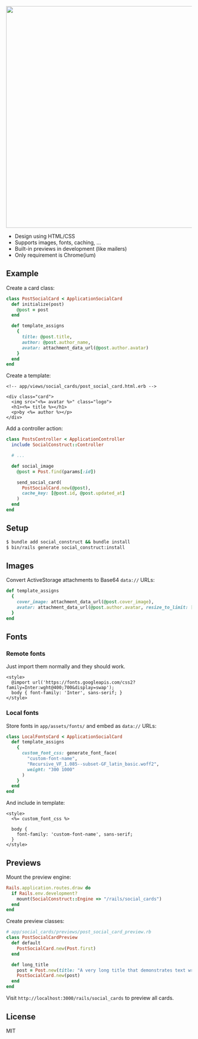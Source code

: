 <img src="https://s3.brnbw.com/Stack-C9apVxz8Pg.webp" width="600">

- Design using HTML/CSS
- Supports images, fonts, caching, ...
- Built-in previews in development (like mailers)
- Only requirement is Chrome(ium)

## Example

Create a card class:

```ruby
class PostSocialCard < ApplicationSocialCard
  def initialize(post)
    @post = post
  end

  def template_assigns
    {
      title: @post.title,
      author: @post.author_name,
      avatar: attachment_data_url(@post.author.avatar)
    }
  end
end
```

Create a template:

```erb
<!-- app/views/social_cards/post_social_card.html.erb -->

<div class="card">
  <img src="<%= avatar %>" class="logo">
  <h1><%= title %></h1>
  <p>by <%= author %></p>
</div>
```

Add a controller action:

```ruby
class PostsController < ApplicationController
  include SocialConstruct::Controller

  # ...

  def social_image
    @post = Post.find(params[:id])

    send_social_card(
      PostSocialCard.new(@post),
      cache_key: [@post.id, @post.updated_at]
    )
  end
end
```

## Setup

```sh
$ bundle add social_construct && bundle install
$ bin/rails generate social_construct:install
```

## Images

Convert ActiveStorage attachments to Base64 `data://` URLs:

```ruby
def template_assigns
  {
    cover_image: attachment_data_url(@post.cover_image),
    avatar: attachment_data_url(@post.author.avatar, resize_to_limit: [200, 200])
  }
end
```

## Fonts

### Remote fonts

Just import them normally and they should work.

```erb
<style>
  @import url('https://fonts.googleapis.com/css2?family=Inter:wght@400;700&display=swap');
  body { font-family: 'Inter', sans-serif; }
</style>
```

### Local fonts

Store fonts in `app/assets/fonts/` and embed as `data://` URLs:

```ruby
class LocalFontsCard < ApplicationSocialCard
  def template_assigns
    {
      custom_font_css: generate_font_face(
        "custom-font-name",
        "Recursive_VF_1.085--subset-GF_latin_basic.woff2",
        weight: "300 1000"
      )
    }
  end
end
```

And include in template:

```erb
<style>
  <%= custom_font_css %>

  body {
    font-family: 'custom-font-name', sans-serif;
  }
</style>
```

## Previews

Mount the preview engine:

```ruby
Rails.application.routes.draw do
  if Rails.env.development?
    mount(SocialConstruct::Engine => "/rails/social_cards")
  end
end
```

Create preview classes:

```ruby
# app/social_cards/previews/post_social_card_preview.rb
class PostSocialCardPreview
  def default
    PostSocialCard.new(Post.first)
  end

  def long_title
    post = Post.new(title: "A very long title that demonstrates text wrapping behavior")
    PostSocialCard.new(post)
  end
end
```

Visit `http://localhost:3000/rails/social_cards` to preview all cards.

## License

MIT

